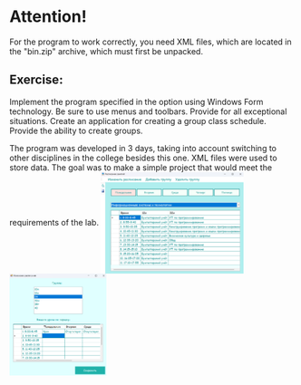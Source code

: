 # Attention!
For the program to work correctly, you need XML files, which are located in the "bin.zip" archive, which must first be unpacked.
## Exercise:

Implement the program specified in the option using Windows Form technology. Be sure to use menus and toolbars. Provide for all exceptional situations. Create an application for creating a group class schedule. Provide the ability to create groups.

The program was developed in 3 days, taking into account switching to other disciplines in the college besides this one. XML files were used to store data. The goal was to make a simple project that would meet the requirements of the lab.
<img align="center" src="https://github.com/alenoktee/Schedule/blob/master/Main.png" width="50%" height="35%"></img>
<img align="center" src="https://github.com/alenoktee/Schedule/blob/master/Edit.png" width="34%" height="40%"></img>
